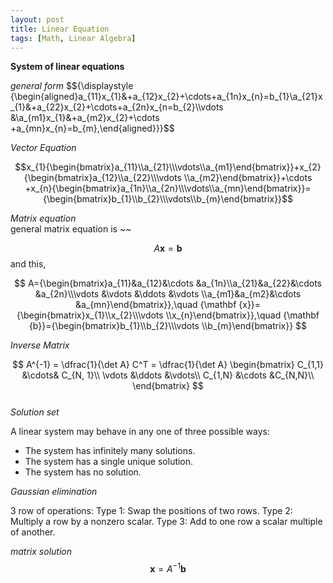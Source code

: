 ```yaml
---
layout: post
title: Linear Equation
tags: [Math, Linear Algebra]
---
```

**System of linear equations**


*general form*
$${\displaystyle {\begin{aligned}a_{11}x_{1}&+a_{12}x_{2}+\cdots+a_{1n}x_{n}=b_{1}\\a_{21}x_{1}&+a_{22}x_{2}+\cdots+a_{2n}x_{n=b_{2}\\\vdots &\\a_{m1}x_{1}&+a_{m2}x_{2}+\cdots +a_{mn}x_{n}=b_{m},\end{aligned}}}$$

*Vector Equation*

$$x_{1}{\begin{bmatrix}a_{11}\\a_{21}\\\vdots\\a_{m1}\end{bmatrix}}+x_{2}{\begin{bmatrix}a_{12}\\a_{22}\\\vdots \\a_{m2}\end{bmatrix}}+\cdots +x_{n}{\begin{bmatrix}a_{1n}\\a_{2n}\\\vdots\\a_{mn}\end{bmatrix}}={\begin{bmatrix}b_{1}\\b_{2}\\\vdots\\b_{m}\end{bmatrix}}$$

*Matrix equation*
<br/>
general matrix equation is ~~
<br/>

$$
A{\mathbf {x}}={\mathbf {b}}
$$
and this, <br/>


$$
A={\begin{bmatrix}a_{11}&a_{12}&\cdots &a_{1n}\\a_{21}&a_{22}&\cdots &a_{2n}\\\vdots &\vdots &\ddots &\vdots \\a_{m1}&a_{m2}&\cdots &a_{mn}\end{bmatrix}},\quad {\mathbf {x}}={\begin{bmatrix}x_{1}\\x_{2}\\\vdots \\x_{n}\end{bmatrix}},\quad {\mathbf {b}}={\begin{bmatrix}b_{1}\\b_{2}\\\vdots \\b_{m}\end{bmatrix}}
$$

*Inverse Matrix*

$$
A^{-1} = \dfrac{1}{\det A} C^T = \dfrac{1}{\det A}
\begin{bmatrix}
C_{1,1} &\cdots& C_{N, 1}\\
\vdots &\ddots &\vdots\\
C_{1,N} &\cdots &C_{N,N}\\
\end{bmatrix}
$$
<br/>
*Solution set*

A linear system may behave in any one of three possible ways:

- The system has infinitely many solutions.
- The system has a single unique solution.
- The system has no solution.


*Gaussian elimination*

3 row of operations:
Type 1: Swap the positions of two rows.
Type 2: Multiply a row by a nonzero scalar.
Type 3: Add to one row a scalar multiple of another.



*matrix solution*
$${\mathbf {x}}=A^{-1}{\mathbf {b}}$$
